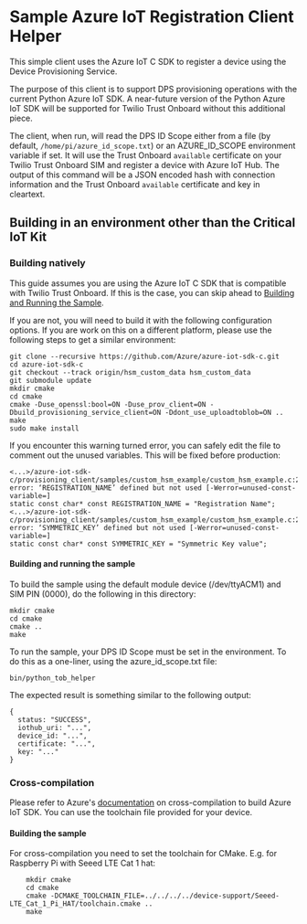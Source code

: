 # Sample Azure IoT Registration Client Helper

This simple client uses the Azure IoT C SDK to register a device using the Device Provisioning Service.

The purpose of this client is to support DPS provisioning operations with the current Python Azure IoT SDK.  A near-future version of the Python Azure IoT SDK will be supported for Twilio Trust Onboard without this additional piece.

The client, when run, will read the DPS ID Scope either from a file (by default, `/home/pi/azure_id_scope.txt`) or an AZURE_ID_SCOPE environment variable if set.  It will use the Trust Onboard `available` certificate on your Twilio Trust Onboard SIM and register a device with Azure IoT Hub.  The output of this command will be a JSON encoded hash with connection information and the Trust Onboard `available` certificate and key in cleartext.

## Building in an environment other than the Critical IoT Kit

### Building natively
This guide assumes you are using the Azure IoT C SDK that is compatible with Twilio Trust Onboard.  If this is the case, you can skip ahead to [Building and Running the Sample](#Building-and-running-the-sample).

If you are not, you will need to build it with the following configuration options.  If you are work on this on a different platform, please use the following steps to get a similar environment:

    git clone --recursive https://github.com/Azure/azure-iot-sdk-c.git
    cd azure-iot-sdk-c
    git checkout --track origin/hsm_custom_data hsm_custom_data
    git submodule update
    mkdir cmake
    cd cmake
    cmake -Duse_openssl:bool=ON -Duse_prov_client=ON -Dbuild_provisioning_service_client=ON -Ddont_use_uploadtoblob=ON ..
    make
    sudo make install

If you encounter this warning turned error, you can safely edit the file to comment out the unused variables.  This will be fixed before production:

    <...>/azure-iot-sdk-c/provisioning_client/samples/custom_hsm_example/custom_hsm_example.c:21:26: error: ‘REGISTRATION_NAME’ defined but not used [-Werror=unused-const-variable=]
    static const char* const REGISTRATION_NAME = "Registration Name";
    <...>/azure-iot-sdk-c/provisioning_client/samples/custom_hsm_example/custom_hsm_example.c:20:26: error: ‘SYMMETRIC_KEY’ defined but not used [-Werror=unused-const-variable=]
    static const char* const SYMMETRIC_KEY = "Symmetric Key value";

#### Building and running the sample

To build the sample using the default module device (/dev/ttyACM1) and SIM PIN (0000), do the following in this directory:

    mkdir cmake
    cd cmake
    cmake ..
    make

To run the sample, your DPS ID Scope must be set in the environment.  To do this as a one-liner, using the azure_id_scope.txt file:

    bin/python_tob_helper

The expected result is something similar to the following output:

    {
      status: "SUCCESS",
      iothub_uri: "...",
      device_id: "...",
      certificate: "...",
      key: "..."
    }

### Cross-compilation
Please refer to Azure's [documentation](https://github.com/Azure/azure-iot-sdk-c/blob/master/doc/SDK_cross_compile_example.md) on cross-compilation to build Azure IoT SDK. You can use the toolchain file provided for your device.

#### Building the sample
For cross-compilation you need to set the toolchain for CMake. E.g. for Raspberry Pi with Seeed LTE Cat 1 hat:

```
    mkdir cmake
    cd cmake
    cmake -DCMAKE_TOOLCHAIN_FILE=../../../../device-support/Seeed-LTE_Cat_1_Pi_HAT/toolchain.cmake ..
    make
```
